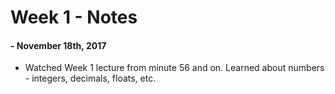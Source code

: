 # Week 1 - Notes

#### - November 18th, 2017
- Watched Week 1 lecture from minute 56 and on. Learned about numbers - integers, decimals, floats, etc. 

